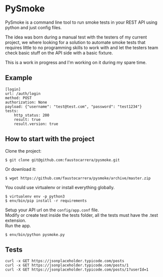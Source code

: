 # PySmoke

PySmoke is a command line tool to run smoke tests in your REST API using python and just config files.

The idea was born during a manual test with the testers of my current project, we where looking for a solution to automate smoke tests that requires little to no programming skills to work with and let the testers team check basic stuff on the API side with a basic fixture.

This is a work in progress and I'm working on it during my spare time.

## Example

```markdonw
[login]
url: /auth/login
method: POST
authorization: None
payload: {"username": "test@test.com", "password": "test1234"}
tests:
	http_status: 200
	result: true
	result.version: true
```

## How to start with the project

Clone the project:

```
$ git clone git@github.com:faustocarrera/pysmoke.git
```

Or download it:

```
$ wget https://github.com/faustocarrera/pysmoke/archive/master.zip
```

You could use virtualenv or install everything globally.

```
$ virtualenv env -p python3
$ env/bin/pip install -r requirements
```

Setup your API url on the `config/app.conf` file.  
Modify or create test inside the tests folder, all the tests must have the .test extension.  
Run the app.

```
$ env/bin/python pysmoke.py
```

## Tests

```
curl -x GET https://jsonplaceholder.typicode.com/posts
curl -x GET https://jsonplaceholder.typicode.com/posts/1
curl -X GET https://jsonplaceholder.typicode.com/posts/1?userId=1
```